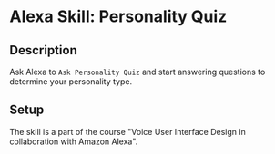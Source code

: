 # Alexa Skill: Personality Quiz

## Description

Ask Alexa to `Ask Personality Quiz` and start answering questions to determine your personality type.

## Setup

The skill is a part of the course "Voice User Interface Design in collaboration with Amazon Alexa".